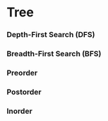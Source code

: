 # Tree

### Depth-First Search (DFS)

### Breadth-First Search (BFS)

### Preorder

### Postorder

### Inorder
